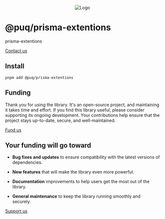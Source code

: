 <p align="center">
  <img src="https://beemood.github.io/libs/prisma-extentions/assets/favicon.png" alt="Logo" />
</p>

# @puq/prisma-extentions

prisma-extentions

[Contact us](mailto:robert.brightline@gmail.com?subject=@puq/prisma-extentions)

## Install

`pnpm add @puq/prisma-extentions`

## Funding

Thank you for using the library. It's an open-source project, and maintaining it takes time and effort. If you find this library useful, please consider supporting its ongoing development. Your contributions help ensure that the project stays up-to-date, secure, and well-maintained.

[Fund us](https://cash.app/$puqlib)

## Your funding will go toward

- **Bug fixes and updates** to ensure compatibility with the latest versions of dependencies.

- **New features** that will make the library even more powerful.

- **Documentation** improvements to help users get the most out of the library.

- **General maintenance** to keep the library running smoothly and securely.

[Support us](https://cash.app/$puqlib)
